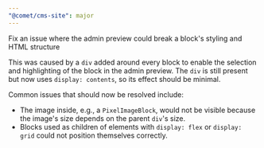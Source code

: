 ```yaml
---
"@comet/cms-site": major
---
```


Fix an issue where the admin preview could break a block's styling and HTML structure

This was caused by a `div` added around every block to enable the selection and highlighting of the block in the admin preview.
The `div` is still present but now uses `display: contents`, so its effect should be minimal.

Common issues that should now be resolved include:

-   The image inside, e.g., a `PixelImageBlock`, would not be visible because the image's size depends on the parent `div`'s size.
-   Blocks used as children of elements with `display: flex` or `display: grid` could not position themselves correctly.
